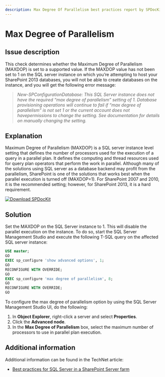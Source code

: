 ```yaml
---
description: Max Degree Of Parallelism best practices report by SPDocKit determines whether the Maximum Degree of Parallelism (MAXDOP) is set to a supported value.
---
```


# Max Degree of Parallelism

## Issue description

This check determines whether the Maximum Degree of Parallelism \(MAXDOP\) is set to a supported value. If the MAXDOP value has not been set to 1 on the SQL server instance on which you’re attempting to host your SharePoint 2013 databases, you will not be able to create databases on the instance, and you will get the following error message:

> _New-SPConfigurationDatabase: This SQL Server instance does not have the required “max degree of parallelism” setting of 1._ _Database provisioning operations will continue to fail if “max degree of parallelism” is not set 1 or the current account does not havepermissions to change the setting. See documentation for details on manually changing the setting._

## Explanation

Maximum Degree of Parallelism \(MAXDOP\) is a SQL server instance level setting that defines the number of processors used for the execution of a query in a parallel plan. It defines the computing and thread resources used for query plan operators that perform the work in parallel. Although many of the solutions using SQL server as a database backend may profit from the parallelism, SharePoint is one of the solutions that works best when the parallel execution is turned off \(MAXDOP=1\). For SharePoint 2007 and 2010, it is the recommended setting; however, for SharePoint 2013, it is a hard requirement.

[![Download SPDocKit](../../.gitbook/assets/spdockit-download.png)](http://bit.ly/2US0Zna)

## Solution

Set the MAXDOP on the SQL Server instance to 1. This will disable the parallel execution on the instance. To do so, start the SQL Server Management Studio and execute the following T-SQL query on the affected SQL server instance:

```sql
USE master; 
GO 
EXEC sp_configure 'show advanced options', 1; 
GO 
RECONFIGURE WITH OVERRIDE; 
GO 
EXEC sp_configure 'max degree of parallelism', 8; 
GO 
RECONFIGURE WITH OVERRIDE; 
GO
```

To configure the max degree of parallelism option by using the SQL Server Management Studio UI, do the following:

1. In **Object Explorer**, right-click a server and select **Properties**. 
2. Click the **Advanced node**. 
3. In the **Max Degree of Parallelism** box, select the maximum number of processors to use in parallel plan execution.

## Additional information

Additional information can be found in the TechNet article:

* [Best practices for SQL Server in a SharePoint Server farm](https://technet.microsoft.com/en-us/library/hh292622.aspx)

